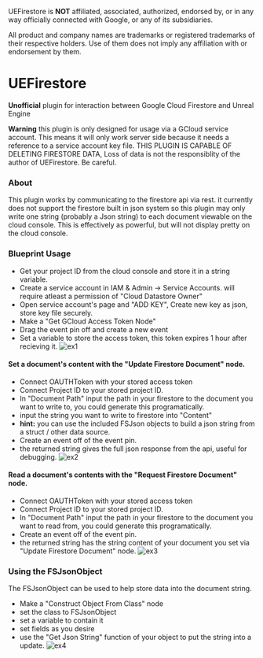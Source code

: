 UEFirestore is **NOT** affiliated, associated, authorized, endorsed by, or in any way officially connected with Google, or any of its subsidiaries.

All product and company names are trademarks or registered trademarks of their respective holders. Use of them does not imply any affiliation with or endorsement by them.

# UEFirestore
**Unofficial** plugin for interaction between Google Cloud Firestore and Unreal Engine

**Warning** this plugin is only designed for usage via a GCloud service account. This means it will only work server side because it needs a reference to a service account key file. THIS PLUGIN IS CAPABLE OF DELETING FIRESTORE DATA, Loss of data is not the responsiblity of the author of UEFirestore. Be careful.

### About
This plugin works by communicating to the firestore api via rest. it currently does not support the firestore built in json system so this plugin may only write one string (probably a Json string) to each document viewable on the cloud console. This is effectively as powerful, but will not display pretty on the cloud console.
### Blueprint Usage
- Get your project ID from the cloud console and store it in a string variable.
- Create a service account in IAM & Admin -> Service Accounts. will require atleast a permission of "Cloud Datastore Owner"
- Open service account's page and "ADD KEY", Create new key as json, store key file securely.
- Make a "Get GCloud Access Token Node"
- Drag the event pin off and create a new event
- Set a variable to store the access token, this token expires 1 hour
after recieving it.
![ex1](https://i.imgur.com/Wwt11vM.png)

#### Set a document's content with the "Update Firestore Document" node.
- Connect OAUTHToken with your stored access token
- Connect Project ID to your stored project ID.
- In "Document Path" input the path in your firestore to the document you want to write to, you could generate this programatically.
- input the string you want to write to firestore into "Content"
- **hint:** you can use the included FSJson objects to build a json string from a struct / other data source.
- Create an event off of the event pin.
- the returned string gives the full json response from the api, useful for debugging.
![ex2](https://i.imgur.com/tZb9gpU.png)

#### Read a document's contents with the "Request Firestore Document" node.
- Connect OAUTHToken with your stored access token
- Connect Project ID to your stored project ID.
- In "Document Path" input the path in your firestore to the document you want to read from, you could generate this programatically.
- Create an event off of the event pin.
- the returned string has the string content of your document you set via "Update Firestore Document" node.
 ![ex3](https://i.imgur.com/CfqDSN9.png)

### Using the FSJsonObject
The FSJsonObject can be used to help store data into the document string.
- Make a "Construct Object From Class" node
- set the class to FSJsonObject
- set a variable to contain it
- set fields as you desire
- use the "Get Json String" function of your object to put the string into a update.
![ex4](https://i.imgur.com/442OrFJ.png)